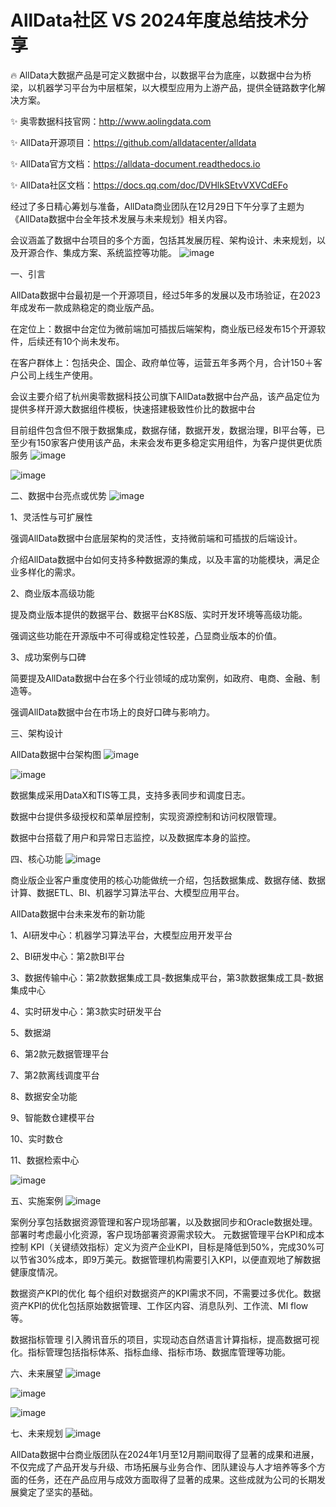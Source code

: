 # AllData社区 VS 2024年度总结技术分享

🔥 AllData大数据产品是可定义数据中台，以数据平台为底座，以数据中台为桥梁，以机器学习平台为中层框架，以大模型应用为上游产品，提供全链路数字化解决方案。

✨ 奥零数据科技官网：http://www.aolingdata.com

✨ AllData开源项目：https://github.com/alldatacenter/alldata

✨ AllData官方文档：https://alldata-document.readthedocs.io

✨ AllData社区文档：https://docs.qq.com/doc/DVHlkSEtvVXVCdEFo

​
经过了多日精心筹划与准备，AllData商业团队在12月29日下午分享了主题为《AllData数据中台全年技术发展与未来规划》相关内容。

会议涵盖了数据中台项目的多个方面，包括其发展历程、架构设计、未来规划，以及开源合作、集成方案、系统监控等功能。
![image](https://github.com/user-attachments/assets/d7bf4c51-f5e4-43c2-a0f2-d23a22e5e1b0)


一、引言

AllData数据中台最初是一个开源项目，经过5年多的发展以及市场验证，在2023年成发布一款成熟稳定的商业版产品。

在定位上：数据中台定位为微前端加可插拔后端架构，商业版已经发布15个开源软件，后续还有10个尚未发布。

在客户群体上：包括央企、国企、政府单位等，运营五年多两个月，合计150＋客户公司上线生产使用。

会议主要介绍了杭州奥零数据科技公司旗下AllData数据中台产品，该产品定位为提供多样开源大数据组件模板，快速搭建极致性价比的数据中台

目前组件包含但不限于数据集成，数据存储，数据开发，数据治理，BI平台等，已至少有150家客户使用该产品，未来会发布更多稳定实用组件，为客户提供更优质服务
![image](https://github.com/user-attachments/assets/ac628b32-aaf3-4126-bd45-b108df443ce7)

![image](https://github.com/user-attachments/assets/04928f1c-9a6f-442f-af95-a2f0bcf410fd)

二、数据中台亮点或优势
![image](https://github.com/user-attachments/assets/2a888672-9f0b-4380-9da9-dc164b4f8010)


1、灵活性与可扩展性

强调AllData数据中台底层架构的灵活性，支持微前端和可插拔的后端设计。

介绍AllData数据中台如何支持多种数据源的集成，以及丰富的功能模块，满足企业多样化的需求。


2、商业版本高级功能

提及商业版本提供的数据平台、数据平台K8S版、实时开发环境等高级功能。

强调这些功能在开源版中不可得或稳定性较差，凸显商业版本的价值。


3、成功案例与口碑

简要提及AllData数据中台在多个行业领域的成功案例，如政府、电商、金融、制造等。

强调AllData数据中台在市场上的良好口碑与影响力。


三、架构设计

AllData数据中台架构图
![image](https://github.com/user-attachments/assets/7c4eead2-2fc0-4b29-baa8-0655346354bd)

![image](https://github.com/user-attachments/assets/a10effd9-2d7a-4570-ad6f-e297fd264964)

数据集成采用DataX和TIS等工具，支持多表同步和调度日志。

数据中台提供多级授权和菜单层控制，实现资源控制和访问权限管理。

数据中台搭载了用户和异常日志监控，以及数据库本身的监控。

四、核心功能
![image](https://github.com/user-attachments/assets/277a0840-40a4-48b8-a3ce-01e2412fc905)


商业版企业客户重度使用的核心功能做统一介绍，包括数据集成、数据存储、数据计算、数据ETL、BI、机器学习算法平台、大模型应用平台。

AllData数据中台未来发布的新功能

1、AI研发中心：机器学习算法平台，大模型应用开发平台

2、BI研发中心：第2款BI平台

3、数据传输中心：第2款数据集成工具-数据集成平台，第3款数据集成工具-数据集成中心

4、实时研发中心：第3款实时研发平台

5、数据湖

6、第2款元数据管理平台

7、第2款离线调度平台

8、数据安全功能

9、智能数仓建模平台

10、实时数仓

11、数据检索中心

![image](https://github.com/user-attachments/assets/46490c1c-c33e-41d0-b8cf-593cfc320279)


五、实施案例
![image](https://github.com/user-attachments/assets/afa7a1cc-497d-41d6-aeeb-cd54b7656953)

案例分享包括数据资源管理和客户现场部署，以及数据同步和Oracle数据处理。
部署时考虑最小化资源，客户现场部署资源需求较大。
元数据管理平台KPI和成本控制
KPI（关键绩效指标）定义为资产企业KPI，目标是降低到50%，完成30%可以节省30%成本，即9万美元。数据管理机构需要引入KPI，以便直观地了解数据健康度情况。

数据资产KPI的优化
每个组织对数据资产的KPI需求不同，不需要过多优化。数据资产KPI的优化包括原始数据管理、工作区内容、消息队列、工作流、Ml flow等。

数据指标管理
引入腾讯音乐的项目，实现动态自然语言计算指标，提高数据可视化。指标管理包括指标体系、指标血缘、指标市场、数据库管理等功能。



六、未来展望
![image](https://github.com/user-attachments/assets/51330843-2d05-4676-b339-fd972ccc99df)

![image](https://github.com/user-attachments/assets/93c253df-628a-43ec-9b30-6e831c06df16)

![image](https://github.com/user-attachments/assets/32151bfb-61f6-490d-99c4-eeacd74e6784)


七、未来规划
![image](https://github.com/user-attachments/assets/2614261c-783e-4f0a-89f9-4f3438c5f1d5)


AllData数据中台商业版团队在2024年1月至12月期间取得了显著的成果和进展，不仅完成了产品开发与升级、市场拓展与业务合作、团队建设与人才培养等多个方面的任务，还在产品应用与成效方面取得了显著的成果。这些成就为公司的长期发展奠定了坚实的基础。
